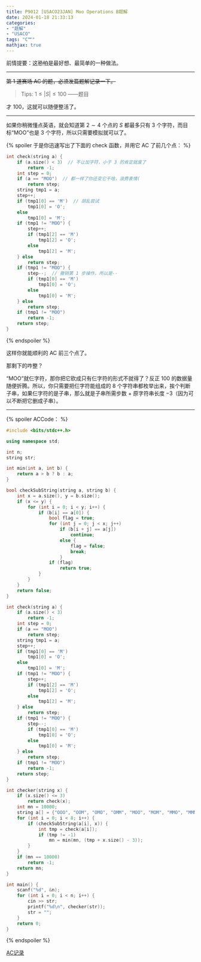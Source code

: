 ```yaml
---
title: P9012 [USACO23JAN] Moo Operations B题解
date: 2024-01-18 21:33:13
categories: 
- "题解"
- "USACO"
tags: "C艹"
mathjax: true
---
```


前情提要：这~~恐怕~~是最好想、最简单的一种做法。

---

~~第 1 道赛场 AC 的题，必须发篇题解记录一下。~~

> Tips: $1 \le |S| \le 100$ ——题目

才 $100$，这就可以随便整活了。

---

如果你稍微懂点英语，就会知道第 $2 \sim 4$ 个点的 $S$ 都最多只有 $3$ 个字符，而目标“MOO”也是 $3$ 个字符，所以只需要模拟就可以了。

{% spoiler 于是你迅速写出了下面的 check 函数，并用它 AC 了前几个点： %}

```cpp
int check(string a) {
	if (a.size() < 3)  // 不让加字符，小于 3 的肯定就废了
		return -1;
	int step = 0;
	if (a == "MOO")  // 都一样了你还变它干啥，浪费表情(
		return step;
	string tmp1 = a;
	step++;
	if (tmp1[0] == 'M')  // 胡乱尝试
		tmp1[0] = 'O';
	else
		tmp1[0] = 'M';
	if (tmp1 != "MOO") {
		step++;
		if (tmp1[2] == 'M')
			tmp1[2] = 'O';
		else
			tmp1[2] = 'M';
	} else
		return step;
	if (tmp1 != "MOO") {
		step--;  // 撤销第 1 步操作，所以是--
		if (tmp1[0] == 'M')
			tmp1[0] = 'O';
		else
			tmp1[0] = 'M';
	} else
		return step;
	if (tmp1 != "MOO")
		return -1;
	return step;
}

```
{% endspoiler %}

这样你就能顺利的 AC 前三个点了。

那剩下的咋整？

“MOO”就仨字符，那你把它砍成只有仨字符的形式不就得了？反正 $100$ 的数据量随便折腾。所以，你只需要把仨字符能组成的 $8$ 个字符串都枚举出来，挨个判断子串，如果仨字符的是子串，那么就是子串所需步数 $+$ 原字符串长度 $-3$（因为可以不断把它删成子串）。

---
{% spoiler ACCode： %}
  

```cpp
#include <bits/stdc++.h>

using namespace std;

int n;
string str;

int min(int a, int b) {
	return a > b ? b : a;
}

bool checkSubString(string a, string b) {
	int x = a.size(), y = b.size();
	if (x <= y) {
		for (int i = 0; i < y; i++) {
			if (b[i] == a[0]) {
				bool flag = true;
				for (int j = 0; j < x; j++)
					if (b[i + j] == a[j])
						continue;
					else {
						flag = false;
						break;
					}
				if (flag)
					return true;
			}
		}
	}
	return false;
}

int check(string a) {
	if (a.size() < 3)
		return -1;
	int step = 0;
	if (a == "MOO")
		return step;
	string tmp1 = a;
	step++;
	if (tmp1[0] == 'M')
		tmp1[0] = 'O';
	else
		tmp1[0] = 'M';
	if (tmp1 != "MOO") {
		step++;
		if (tmp1[2] == 'M')
			tmp1[2] = 'O';
		else
			tmp1[2] = 'M';
	} else
		return step;
	if (tmp1 != "MOO") {
		step--;
		if (tmp1[0] == 'M')
			tmp1[0] = 'O';
		else
			tmp1[0] = 'M';
	} else
		return step;
	if (tmp1 != "MOO")
		return -1;
	return step;
}

int checker(string x) {
	if (x.size() <= 3)
		return check(x);
	int mn = 10000;
	string a[] = {"OOO", "OOM", "OMO", "OMM", "MOO", "MOM", "MMO", "MMM"};
	for (int i = 0; i < 8; i++) {
		if (checkSubString(a[i], x)) {
			int tmp = check(a[i]);
			if (tmp != -1)
				mn = min(mn, (tmp + x.size() - 3));
		}
	}
	if (mn == 10000)
		return -1;
	return mn;
}

int main() {
	scanf("%d", &n);
	for (int i = 0; i < n; i++) {
		cin >> str;
		printf("%d\n", checker(str));
		str = "";
	}
	return 0;
}
```
{% endspoiler %}

[AC记录](https://www.luogu.com.cn/record/102461763 "AC记录")
